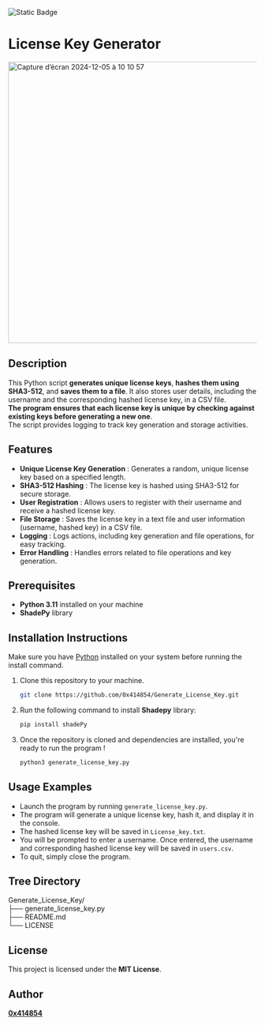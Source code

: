 ![Static Badge](https://img.shields.io/badge/python-%233776ab?logo=python&logoColor=white)

# License Key Generator

<img width="570" alt="Capture d’écran 2024-12-05 à 10 10 57" src="https://github.com/user-attachments/assets/44645792-1340-4f9f-ade6-2245b81de0de">


## **Description**
This Python script **generates unique license keys**, **hashes them using SHA3-512**, and **saves them to a file**. It also stores user details, including the username and the corresponding hashed license key, in a CSV file.
<br>**The program ensures that each license key is unique by checking against existing keys before generating a new one**.
<br>The script provides logging to track key generation and storage activities.

## **Features**
- **Unique License Key Generation** : Generates a random, unique license key based on a specified length.
- **SHA3-512 Hashing** : The license key is hashed using SHA3-512 for secure storage.
- **User Registration** : Allows users to register with their username and receive a hashed license key.
- **File Storage** : Saves the license key in a text file and user information (username, hashed key) in a CSV file.
- **Logging** : Logs actions, including key generation and file operations, for easy tracking.
- **Error Handling** : Handles errors related to file operations and key generation.

## **Prerequisites**
- **Python 3.11** installed on your machine
- **ShadePy** library

## **Installation Instructions**

Make sure you have [Python](https://www.python.org/downloads/) installed on your system before running the install command.

1. Clone this repository to your machine.

   ```bash
   git clone https://github.com/0x414854/Generate_License_Key.git

2. Run the following command to install **Shadepy** library:

   ```bash
   pip install shadePy
   
3. Once the repository is cloned and dependencies are installed, you're ready to run the program !

   ```bash
   python3 generate_license_key.py

## **Usage Examples**
- Launch the program by running `generate_license_key.py`.
- The program will generate a unique license key, hash it, and display it in the console.
- The hashed license key will be saved in `License_key.txt`.
- You will be prompted to enter a username. Once entered, the username and corresponding hashed license key will be saved in `users.csv`.
- To quit, simply close the program.
  
## Tree Directory

Generate_License_Key/
<br>├── generate_license_key.py
<br>├── README.md
<br>└── LICENSE

## **License**
This project is licensed under the **MIT License**.

## **Author**

[**0x414854**](https://github.com/0x414854)
